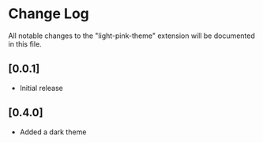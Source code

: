 # Change Log

All notable changes to the "light-pink-theme" extension will be documented in this file.

## [0.0.1]

- Initial release

## [0.4.0]

- Added a dark theme